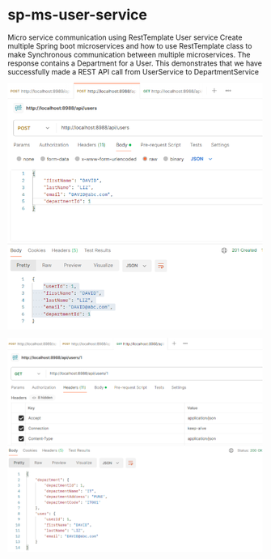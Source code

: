 # sp-ms-user-service
Micro service communication using RestTemplate
User service
Create multiple Spring boot microservices and how to use RestTemplate class to make Synchronous communication between multiple microservices.
The response contains a Department for a User. This demonstrates that we have successfully made a REST API call from UserService to DepartmentService

![alt text](image.png)

![alt text](image-1.png)